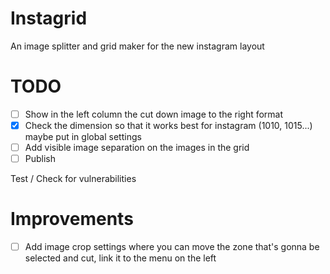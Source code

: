 # Instagrid
An image splitter and grid maker for the new instagram layout

# TODO
- [ ] Show in the left column the cut down image to the right format
- [x] Check the dimension so that it works best for instagram (1010, 1015...) maybe put in global settings
- [ ] Add visible image separation on the images in the grid
- [ ] Publish

Test / Check for vulnerabilities

# Improvements
-[ ] Add image crop settings where you can move the zone that's gonna be selected and cut, link it to the menu on the left
